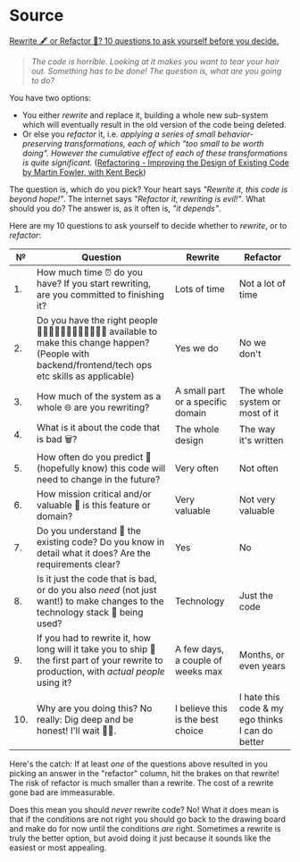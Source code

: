 # Source

[Rewrite 🖋 or Refactor 🧹? 10 questions to ask yourself before you decide.](https://dev.to/ericathedev/rewrite-or-refactor-10-questions-to-ask-yourself-before-you-decide-2b6m)

> *The code is horrible. Looking at it makes you want to tear your hair out. Something has to be done! The question is, what are you going to  do?*

You have two options:

- You either *rewrite* and replace it, building a whole new sub-system which will eventually result in the old version of the code being deleted.
- Or else you *refactor* it, i.e. *applying a series of  small behavior-preserving transformations, each of which "too small to  be worth doing". However the cumulative effect of each of these  transformations is quite significant.* ([Refactoring - Improving the Design of Existing Code by Martin Fowler, with Kent Beck](https://martinfowler.com/books/refactoring.html)) 

The question is, which do you pick? Your heart says *"Rewrite it, this code is beyond hope!"*. The internet says *"Refactor it, rewriting is evil!"*. What should you do? The answer is, as it often is, *"it depends"*. 

Here are my 10 questions to ask yourself to decide whether to *rewrite*, or to *refactor*:

| №    | Question                                                     | Rewrite                           | Refactor                                         |
| ---- | ------------------------------------------------------------ | --------------------------------- | ------------------------------------------------ |
| 1.   | How much time ⏰ do you have? If you start rewriting, are you committed to finishing it? | Lots of time                      | Not a lot of time                                |
| 2.   | Do you have the right people 👩🏻‍💻👨🏽‍💻👩🏿‍💻👨🏼‍💻 available  to make this change happen? (People with backend/frontend/tech ops etc  skills as applicable) | Yes we do                         | No we don't                                      |
| 3.   | How much of the system as a whole 🌐 are you rewriting?       | A small part or a specific domain | The whole system or most of it                   |
| 4.   | What is it about the code that is bad 🗑?                     | The whole design                  | The way it's written                             |
| 5.   | How often do you predict 🔮 (hopefully know) this code will need to change in the future? | Very often                        | Not often                                        |
| 6.   | How mission critical and/or valuable 💸 is this feature or domain? | Very valuable                     | Not very valuable                                |
| 7.   | Do you understand 🧠 the existing code? Do you know in detail what it does? Are the requirements clear? | Yes                               | No                                               |
| 8.   | Is it just the code that is bad, or do you also *need* (not just want!) to make changes to the technology stack 🤖 being used? | Technology                        | Just the code                                    |
| 9.   | If you had to rewrite it, how long will it take you to ship 🚢 the first part of your rewrite to production, with *actual people* using it? | A few days, a couple of weeks max | Months, or even years                            |
| 10.  | Why are you doing this? No really: Dig deep and be honest! I'll wait 💅🏻. | I believe this is the best choice | I hate this code & my ego thinks I can do better |

Here's the catch: If at least *one* of the questions above  resulted in you picking an answer in the "refactor" column, hit the  brakes on that rewrite! The risk of refactor is much smaller than a  rewrite. The cost of a rewrite gone bad are immeasurable. 

Does this mean you should *never* rewrite code? No! What it  does mean is that if the conditions are not right you should go back to  the drawing board and make do for now until the conditions *are*  right. Sometimes a rewrite is truly the better option, but avoid doing  it just because it sounds like the easiest or most appealing.

